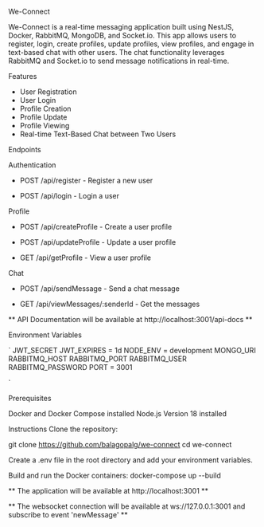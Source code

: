 We-Connect

We-Connect is a real-time messaging application built using NestJS, Docker, RabbitMQ, MongoDB, and Socket.io. This app allows users to register, login, create profiles, update profiles, view profiles, and engage in text-based chat with other users. The chat functionality leverages RabbitMQ and Socket.io to send message notifications in real-time.

Features

- User Registration
- User Login
- Profile Creation
- Profile Update
- Profile Viewing
- Real-time Text-Based Chat between Two Users

Endpoints

Authentication

- POST /api/register - Register a new user

- POST /api/login - Login a user

Profile

- POST /api/createProfile - Create a user profile

- POST /api/updateProfile - Update a user profile

- GET /api/getProfile - View a user profile


Chat

- POST /api/sendMessage - Send a chat message

- GET /api/viewMessages/:senderId - Get the messages

** API Documentation will be available at http://localhost:3001/api-docs **



Environment Variables

` 
JWT_SECRET
JWT_EXPIRES = 1d
NODE_ENV = development 
MONGO_URI
RABBITMQ_HOST
RABBITMQ_PORT
RABBITMQ_USER
RABBITMQ_PASSWORD
PORT = 3001 

`

Prerequisites

Docker and Docker Compose installed
Node.js Version 18 installed

Instructions
Clone the repository:

git clone https://github.com/balagopalg/we-connect
cd we-connect

Create a .env file in the root directory and add your environment variables.

Build and run the Docker containers:
docker-compose up --build

** The application will be available at http://localhost:3001 **

** The websocket connection will be available at ws://127.0.0.1:3001 and subscribe to event 'newMessage' **





